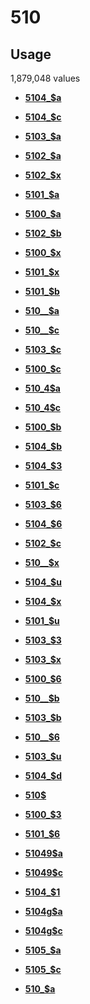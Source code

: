 # 510

## Usage

1,879,048 values

-   **[5104\_$a](../../tags/510/5104_a-1.md)**  

-   **[5104\_$c](../../tags/510/5104_c-2.md)**  

-   **[5103\_$a](../../tags/510/5103_a-3.md)**  

-   **[5102\_$a](../../tags/510/5102_a-4.md)**  

-   **[5102\_$x](../../tags/510/5102_x-5.md)**  

-   **[5101\_$a](../../tags/510/5101_a-6.md)**  

-   **[5100\_$a](../../tags/510/5100_a-7.md)**  

-   **[5102\_$b](../../tags/510/5102_b-8.md)**  

-   **[5100\_$x](../../tags/510/5100_x-9.md)**  

-   **[5101\_$x](../../tags/510/5101_x-10.md)**  

-   **[5101\_$b](../../tags/510/5101_b-11.md)**  

-   **[510\_\_$a](../../tags/510/510__a-12.md)**  

-   **[510\_\_$c](../../tags/510/510__c-13.md)**  

-   **[5103\_$c](../../tags/510/5103_c-14.md)**  

-   **[5100\_$c](../../tags/510/5100_c-15.md)**  

-   **[510\_4$a](../../tags/510/510_4a-16.md)**  

-   **[510\_4$c](../../tags/510/510_4c-17.md)**  

-   **[5100\_$b](../../tags/510/5100_b-18.md)**  

-   **[5104\_$b](../../tags/510/5104_b-19.md)**  

-   **[5104\_$3](../../tags/510/5104_3-20.md)**  

-   **[5101\_$c](../../tags/510/5101_c-21.md)**  

-   **[5103\_$6](../../tags/510/5103_6-22.md)**  

-   **[5104\_$6](../../tags/510/5104_6-23.md)**  

-   **[5102\_$c](../../tags/510/5102_c-24.md)**  

-   **[510\_\_$x](../../tags/510/510__x-25.md)**  

-   **[5104\_$u](../../tags/510/5104_u-26.md)**  

-   **[5104\_$x](../../tags/510/5104_x-27.md)**  

-   **[5101\_$u](../../tags/510/5101_u-28.md)**  

-   **[5103\_$3](../../tags/510/5103_3-29.md)**  

-   **[5103\_$x](../../tags/510/5103_x-30.md)**  

-   **[5100\_$6](../../tags/510/5100_6-31.md)**  

-   **[510\_\_$b](../../tags/510/510__b-32.md)**  

-   **[5103\_$b](../../tags/510/5103_b-33.md)**  

-   **[510\_\_$6](../../tags/510/510__6-34.md)**  

-   **[5103\_$u](../../tags/510/5103_u-35.md)**  

-   **[5104\_$d](../../tags/510/5104_d-36.md)**  

-   **[510$](../../tags/510/510-37.md)**  

-   **[5100\_$3](../../tags/510/5100_3-38.md)**  

-   **[5101\_$6](../../tags/510/5101_6-39.md)**  

-   **[51049$a](../../tags/510/51049a-40.md)**  

-   **[51049$c](../../tags/510/51049c-41.md)**  

-   **[5104\_$1](../../tags/510/5104_1-42.md)**  

-   **[5104g$a](../../tags/510/5104ga-43.md)**  

-   **[5104g$c](../../tags/510/5104gc-44.md)**  

-   **[5105\_$a](../../tags/510/5105_a-45.md)**  

-   **[5105\_$c](../../tags/510/5105_c-46.md)**  

-   **[510\_$a](../../tags/510/510_a-47.md)**  


